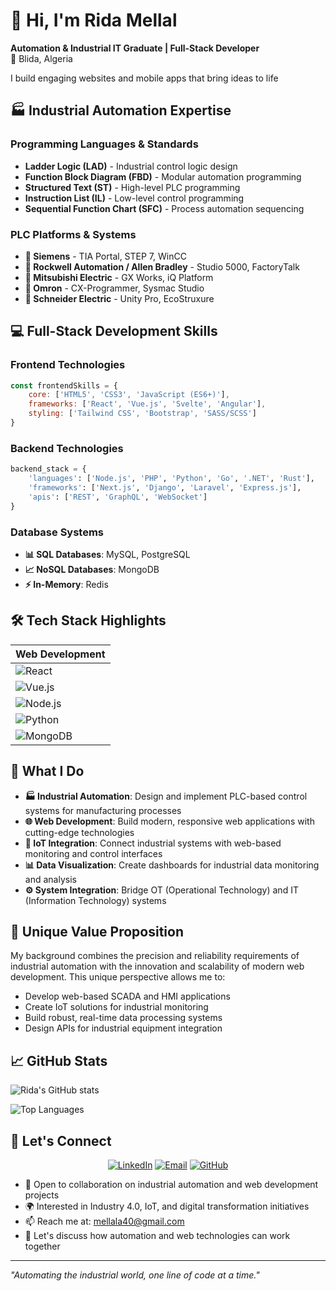 # 👋 Hi, I'm Rida Mellal

**Automation & Industrial IT Graduate | Full-Stack Developer**  
📍 Blida, Algeria



I build engaging websites and mobile apps that bring ideas to life

## 🏭 Industrial Automation Expertise

### Programming Languages & Standards
- **Ladder Logic (LAD)** - Industrial control logic design
- **Function Block Diagram (FBD)** - Modular automation programming
- **Structured Text (ST)** - High-level PLC programming
- **Instruction List (IL)** - Low-level control programming
- **Sequential Function Chart (SFC)** - Process automation sequencing

### PLC Platforms & Systems
- **🔹 Siemens** - TIA Portal, STEP 7, WinCC
- **🔸 Rockwell Automation / Allen Bradley** - Studio 5000, FactoryTalk
- **🔹 Mitsubishi Electric** - GX Works, iQ Platform
- **🔸 Omron** - CX-Programmer, Sysmac Studio
- **🔹 Schneider Electric** - Unity Pro, EcoStruxure

## 💻 Full-Stack Development Skills

### Frontend Technologies
```javascript
const frontendSkills = {
    core: ['HTML5', 'CSS3', 'JavaScript (ES6+)'],
    frameworks: ['React', 'Vue.js', 'Svelte', 'Angular'],
    styling: ['Tailwind CSS', 'Bootstrap', 'SASS/SCSS']
}
```

### Backend Technologies
```python
backend_stack = {
    'languages': ['Node.js', 'PHP', 'Python', 'Go', '.NET', 'Rust'],
    'frameworks': ['Next.js', 'Django', 'Laravel', 'Express.js'],
    'apis': ['REST', 'GraphQL', 'WebSocket']
}
```

### Database Systems
- **📊 SQL Databases**: MySQL, PostgreSQL
- **📈 NoSQL Databases**: MongoDB
- **⚡ In-Memory**: Redis

## 🛠️ Tech Stack Highlights

 | Web Development |
|-----------------|
| ![React](https://img.shields.io/badge/React-20232A?style=flat&logo=react&logoColor=61DAFB) |
| ![Vue.js](https://img.shields.io/badge/Vue.js-35495E?style=flat&logo=vue.js&logoColor=4FC08D) |
| ![Node.js](https://img.shields.io/badge/Node.js-43853D?style=flat&logo=node.js&logoColor=white) |
| ![Python](https://img.shields.io/badge/Python-3776AB?style=flat&logo=python&logoColor=white) |
| ![MongoDB](https://img.shields.io/badge/MongoDB-4EA94B?style=flat&logo=mongodb&logoColor=white) |

## 🎯 What I Do

- **🏭 Industrial Automation**: Design and implement PLC-based control systems for manufacturing processes
- **🌐 Web Development**: Build modern, responsive web applications with cutting-edge technologies
- **🔗 IoT Integration**: Connect industrial systems with web-based monitoring and control interfaces
- **📊 Data Visualization**: Create dashboards for industrial data monitoring and analysis
- **⚙️ System Integration**: Bridge OT (Operational Technology) and IT (Information Technology) systems

## 🌟 Unique Value Proposition

My background combines the precision and reliability requirements of industrial automation with the innovation and scalability of modern web development. This unique perspective allows me to:

- Develop web-based SCADA and HMI applications
- Create IoT solutions for industrial monitoring
- Build robust, real-time data processing systems
- Design APIs for industrial equipment integration

## 📈 GitHub Stats

![Rida's GitHub stats](https://github-readme-stats.vercel.app/api?username=MLRiida09&show_icons=true&theme=radical)

![Top Languages](https://github-readme-stats.vercel.app/api/top-langs/?username=MLRiida09&layout=compact&theme=radical)

## 🤝 Let's Connect

<div align="center">
  
[![LinkedIn](https://img.shields.io/badge/LinkedIn-0077B5?style=for-the-badge&logo=linkedin&logoColor=white)](https://linkedin.com/in/rida-mellal)
[![Email](https://img.shields.io/badge/Gmail-D14836?style=for-the-badge&logo=gmail&logoColor=white)](mailto:mellala40@gmail.com)
[![GitHub](https://img.shields.io/badge/GitHub-100000?style=for-the-badge&logo=github&logoColor=white)](https://github.com/MLRiida09)

</div>

- 💼 Open to collaboration on industrial automation and web development projects
- 🌍 Interested in Industry 4.0, IoT, and digital transformation initiatives
- 📫 Reach me at: mellala40@gmail.com
- 💬 Let's discuss how automation and web technologies can work together

---

*"Automating the industrial world, one line of code at a time."*
